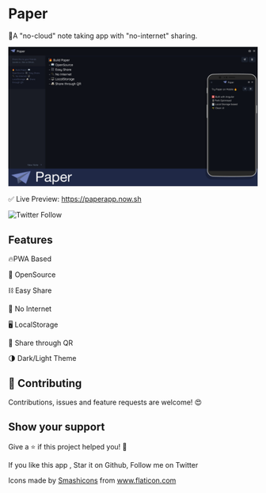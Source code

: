 # Paper

🚀A "no-cloud" note taking app with "no-internet" sharing.

[![Paper](https://github.com/JP1016/Paper/blob/master/preview.png?raw=true 'Paper')]()

✅ Live Preview: <a href="https://paperapp.now.sh/" target="_BLANK">https://paperapp.now.sh</a>

![Twitter Follow](https://img.shields.io/twitter/follow/JP1016v1?style=social)

## Features

🔥PWA Based

📖 OpenSource

⛓️ Easy Share

🔌 No Internet

🖥️ LocalStorage

📠 Share through QR

🌗 Dark/Light Theme

## 🤝 Contributing

Contributions, issues and feature requests are welcome! 😍

## Show your support

Give a ⭐️ if this project helped you! 🥰

If you like this app , Star it on Github, Follow me on Twitter


<div>Icons made by <a href="https://www.flaticon.com/authors/smashicons" title="Smashicons">Smashicons</a> from <a href="https://www.flaticon.com/"             title="Flaticon">www.flaticon.com</a></div>
